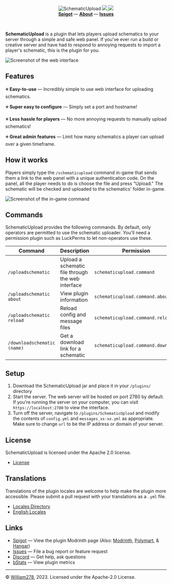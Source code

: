 <!--suppress ALL -->
<p align="center">
    <img src="images/banner.png" alt="SchematicUpload" />
    <a href="https://github.com/WiIIiam278/SchematicUpload/actions/workflows/ci.yml">
        <img src="https://img.shields.io/github/actions/workflow/status/WiIIiam278/SchematicUpload/ci.yml?branch=master&logo=github"/>
    </a> 
    <a href="https://discord.gg/tVYhJfyDWG">
        <img src="https://img.shields.io/discord/818135932103557162.svg?label=&logo=discord&logoColor=fff&color=7389D8&labelColor=6A7EC2" />
    </a> 
    <br/>
    <b>
        <a href="https://www.spigotmc.org/resources/schematicupload.100657/">Spigot</a>
    </b> —
    <b>
        <a href="https://william278.net/project/schematicupload">About</a>
    </b> — 
    <b>
        <a href="https://github.com/WiIIiam278/SchematicUpload/issues">Issues</a>
    </b>
</p>
<br/>

**SchematicUpload** is a plugin that lets players upload schematics to your server through a simple and safe web panel.
If you've ever run a build or creative server and have had to respond to annoying requests to import a player's
schematic, this is the plugin for you.

![Screenshot of the web interface](images/web-interface.png)

## Features
**⭐ Easy-to-use** &mdash; Incredibly simple to use web interface for uploading schematics.

**⭐ Super easy to configure** &mdash; Simply set a port and hostname!

**⭐ Less hassle for players** &mdash; No more annoying requests to manually upload schematics!

**⭐ Great admin features** &mdash; Limit how many schematics a player can upload over a given timeframe.

## How it works

Players simply type the `/schematicupload` command in-game that sends them a link to the web panel with a unique
authentication code. On the panel, all the player needs to do is choose the file and press "Upload." The schematic will
be checked and uploaded to the schematics' folder in-game.

![Screenshot of the in-game command](images/in-game-command.png)

## Commands

SchematicUpload provides the following commands. By default, only operators are permitted to use the schematic uploader.
You'll need a permission plugin such as LuckPerms to let non-operators use these.

| Command                     | Description                                       | Permission                         |
|-----------------------------|---------------------------------------------------|------------------------------------|
| `/uploadschematic`          | Upload a schematic file through the web interface | `schematicupload.command`          |
| `/uploadschematic about`    | View plugin information                           | `schematicupload.command.about`    |
| `/uploadschematic reload`   | Reload config and message files                   | `schematicupload.command.reload`   |
| `/downloadschematic (name)` | Get a download link for a schematic               | `schematicupload.command.download` |

## Setup

1. Download the SchematicUpload jar and place it in your `/plugins/` directory
2. Start the server. The web server will be hosted on port 2780 by default. If you're running the server on your
   computer, you can visit `https://localhost:2780` to view the interface.
3. Turn off the server, navigate to `/plugins/SchematicUpload` and modify the contents of `config.yml` and
   `messages_xx-xx.yml` as appropriate. Make sure to change `url` to be the IP address or domain of your server.

## License
SchematicUpload is licensed under the Apache 2.0 license.

- [License](https://github.com/WiIIiam278/SchematicUpload/blob/master/LICENSE)

## Translations
Translations of the plugin locales are welcome to help make the plugin more accessible. Please submit a pull request with your translations as a `.yml` file.

- [Locales Directory](https://github.com/WiIIiam278/SchematicUpload/tree/master/src/main/resources/locales)
- [English Locales](https://github.com/WiIIiam278/SchematicUpload/tree/master/src/main/resources/locales/en-gb.yml)

## Links
- [Spigot](https://www.spigotmc.org/resources/schematicupload.100657/) &mdash; View the plugin Modrinth page (Also: [Modrinth](https://modrinth.com/plugin/schematicupload), [Polymart](https://polymart.org/resource/schematicupload.2125), & [Hangar](https://hangar.papermc.io/William278/SchematicUpload))
- [Issues](https://github.com/WiIIiam278/SchematicUpload/issues) &mdash; File a bug report or feature request
- [Discord](https://discord.gg/tVYhJfyDWG) &mdash; Get help, ask questions
- [bStats](https://bstats.org/plugin/bukkit/SchematicUpload/14611) &mdash; View plugin metrics

---
&copy; [William278](https://william278.net/), 2023. Licensed under the Apache-2.0 License.